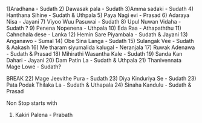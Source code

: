 
1)Aradhana - Sudath
2) Dawasak pala - Sudath
3)Amma sadaki - Sudath
4) Hanthana Sihine - Sudath & Uthpala
5) Paya Nagi evi - Prasad
6) Adaraya Nisa - Jayani
7)  Viyoo Wuu Pasuwai - Sudath 
8) Upul Nuwan Vidaha - Sudath ?
9) Penena Nopenena - Uthpala 
10) Eda Raa - Athapaththu
11) Cahnchala dese - Lanka
12) Hemin Sare Piyambala - Sudath & Jayani
13) Anganawo - Sumal­
14) Obe Sina Langa - Sudath
15) Sulangak Vee - Sudath & Aakash
16)  Me tharam siyumalida kalugal - Neranjala
17) Ruwak Adenawa - Sudath & Prasad
18) Mihirathi Wasantha Kale - Sudath
19)   Sanda Kan Dahari  - Jayani
20) Dam Patin La - Sudath & Uthpala
21) Thanivennata Mage Lowe - Sudath?

BREAK
22) Mage Jeevithe Pura - Sudath 
23) Diya Kinduriya Se - Sudath
23) Pata Podak Thilaka La - Sudath & Uthapala
24) Sinaha Kandulu - Sudath & Prasad

Non Stop starts with  
1) Kakiri Palena - Prabath